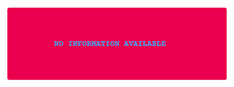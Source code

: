 [![t-banner](https://raw.githubusercontent.com/vanja-san/vanja-san/main/assets/ani_pv.png)](https://github.com/vanja-san)
